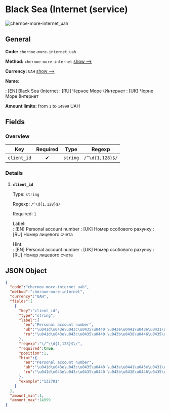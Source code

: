 
# Black Sea (Internet (service) 
![chernoe-more-internet_uah](https://static.openfintech.io/payout_methods/chernoe-more-internet_uah/logo.svg?w=400&c=v0.59.26#w24)  

## General 
 
**Code:** `chernoe-more-internet_uah` 
 
**Method:** `chernoe-more-internet` [show -->](/payout-methods/chernoe-more-internet/) 
 
**Currency:** `UAH` [show -->](/currencies/UAH/) 
 
**Name:** 
 
:	[EN] Black Sea (Internet 
:	[RU] Черное Море (Интернет 
:	[UK] Чорне Море (Інтернет 
 
**Amount limits:** from `1` to `14999` UAH 

## Fields 

### Overview 

|Key|Required|Type|Regexp| 
|:---:|:---:|:---:|:---:| 
|`client_id`|✔|`string`|`/^\d{1,128}$/`| 
 

### Details 
 
1. **`client_id`** 
 
	Type: `string` 
 
	Regexp: `/^\d{1,128}$/` 
 
	Required: `1` 
 
	Label:  
	: [EN] Personal account number 
	: [UK] Номер особового рахунку 
	: [RU] Номер лицевого счета 
 
	Hint:  
	: [EN] Personal account number 
	: [UK] Номер особового рахунку 
	: [RU] Номер лицевого счета 
 

## JSON Object 

```json
{
  "code":"chernoe-more-internet_uah",
  "method":"chernoe-more-internet",
  "currency":"UAH",
  "fields":[
    {
      "key":"client_id",
      "type":"string",
      "label":{
        "en":"Personal account number",
        "uk":"\u041d\u043e\u043c\u0435\u0440 \u043e\u0441\u043e\u0431\u043e\u0432\u043e\u0433\u043e \u0440\u0430\u0445\u0443\u043d\u043a\u0443",
        "ru":"\u041d\u043e\u043c\u0435\u0440 \u043b\u0438\u0446\u0435\u0432\u043e\u0433\u043e \u0441\u0447\u0435\u0442\u0430"
      },
      "regexp":"\/^\\d{1,128}$\/",
      "required":true,
      "position":1,
      "hint":{
        "en":"Personal account number",
        "uk":"\u041d\u043e\u043c\u0435\u0440 \u043e\u0441\u043e\u0431\u043e\u0432\u043e\u0433\u043e \u0440\u0430\u0445\u0443\u043d\u043a\u0443",
        "ru":"\u041d\u043e\u043c\u0435\u0440 \u043b\u0438\u0446\u0435\u0432\u043e\u0433\u043e \u0441\u0447\u0435\u0442\u0430"
      },
      "example":"132701"
    }
  ],
  "amount_min":1,
  "amount_max":14999
}
```  
